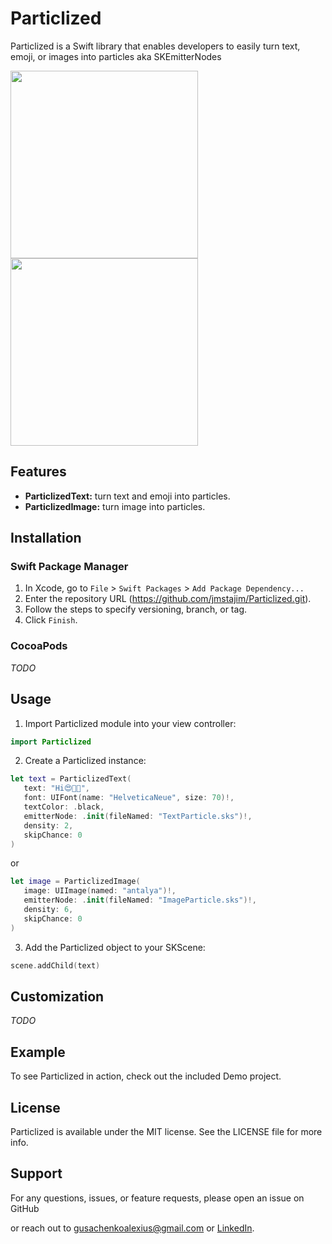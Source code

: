 # Particlized

Particlized is a Swift library that enables developers to easily turn text, emoji, or images into particles aka SKEmitterNodes

<img src="https://github.com/jmstajim/Particlized/assets/25672213/a1db709d-4178-4351-b3dc-9057030406ae" width="300" />
<img src="https://github.com/jmstajim/Particlized/assets/25672213/b331a40a-e586-4c30-80a4-cd39a468138d" width="300" />

## Features

- **ParticlizedText:** turn text and emoji into particles.
- **ParticlizedImage:** turn image into particles.

## Installation

### Swift Package Manager

1. In Xcode, go to `File` > `Swift Packages` > `Add Package Dependency...`
2. Enter the repository URL (https://github.com/jmstajim/Particlized.git).
3. Follow the steps to specify versioning, branch, or tag.
4. Click `Finish`.

### CocoaPods

*TODO*

## Usage

1. Import Particlized module into your view controller:

```swift
import Particlized
```

2. Create a Particlized instance:

```swift
let text = ParticlizedText(
   text: "Hi😍📱🌄",
   font: UIFont(name: "HelveticaNeue", size: 70)!,
   textColor: .black,
   emitterNode: .init(fileNamed: "TextParticle.sks")!,
   density: 2,
   skipChance: 0
)
```
or

```swift
let image = ParticlizedImage(
   image: UIImage(named: "antalya")!,
   emitterNode: .init(fileNamed: "ImageParticle.sks")!,
   density: 6,
   skipChance: 0
)
```

3. Add the Particlized object to your SKScene:

```swift
scene.addChild(text)
```

## Customization

*TODO*

## Example

To see Particlized in action, check out the included Demo project.

## License

Particlized is available under the MIT license. See the LICENSE file for more info.

## Support

For any questions, issues, or feature requests, please open an issue on GitHub

or reach out to [gusachenkoalexius@gmail.com](mailto:gusachenkoalexius@gmail.com) or [LinkedIn](https://www.linkedin.com/in/jmstajim/).
